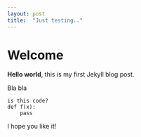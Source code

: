 ```yaml
---
layout: post
title:  "Just testing.."
---
```


# Welcome

**Hello world**, this is my first Jekyll blog post.

Bla bla

	is this code?
	def f(x):
		pass

I hope you like it!
